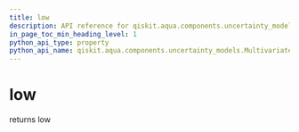 ```yaml
---
title: low
description: API reference for qiskit.aqua.components.uncertainty_models.MultivariateNormalDistribution.low
in_page_toc_min_heading_level: 1
python_api_type: property
python_api_name: qiskit.aqua.components.uncertainty_models.MultivariateNormalDistribution.low
---
```


# low

returns low

